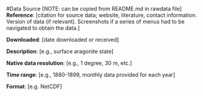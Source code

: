 #Data Source [NOTE: can be copied from README.md in rawdata file]
**Reference**: [citation for source data; website, literature, contact information. Version of data (if relevant). Screenshots if a series of menus had to be navigated to obtain the data.]

**Downloaded**: [date downloaded or received]

**Description**:  [e.g., surface aragonite state]

**Native data resolution**: [e.g., 1 degree, 30 m, etc.]   

**Time range**: [e.g., 1880-1899, monthly data provided for each year] 

**Format**:  [e.g. NetCDF]
